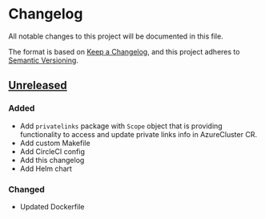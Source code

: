 # Changelog

All notable changes to this project will be documented in this file.

The format is based on [Keep a Changelog](https://keepachangelog.com/en/1.0.0/),
and this project adheres to [Semantic Versioning](https://semver.org/spec/v2.0.0.html).



## [Unreleased]

### Added

- Add `privatelinks` package with `Scope` object that is providing functionality to access and update private links info in AzureCluster CR.
- Add custom Makefile
- Add CircleCI config
- Add this changelog
- Add Helm chart

### Changed

- Updated Dockerfile

[Unreleased]: https://github.com/giantswarm/azure-private-endpoint-operator/tree/master
